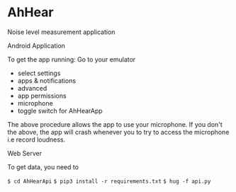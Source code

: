 # AhHear
Noise level measurement application


Android Application


To get the app running:
Go to your emulator
- select settings
- apps & notifications
- advanced
- app permissions
- microphone
- toggle switch for AhHearApp

The above procedure allows the app to use your microphone. If you don't the above, the app will crash whenever you to try to access the microphone i.e record loudness.


Web Server

To get data, you need to 

`$ cd AhHearApi`
`$ pip3 install -r requirements.txt`
`$ hug -f api.py`



